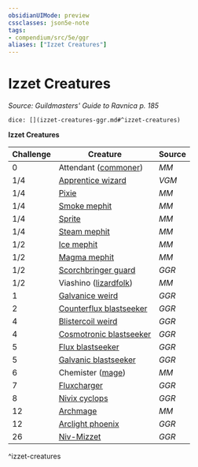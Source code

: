 ```yaml
---
obsidianUIMode: preview
cssclasses: json5e-note
tags:
- compendium/src/5e/ggr
aliases: ["Izzet Creatures"]
---
```

# Izzet Creatures
*Source: Guildmasters' Guide to Ravnica p. 185* 

`dice: [](izzet-creatures-ggr.md#^izzet-creatures)`

**Izzet Creatures**

| Challenge | Creature | Source |
|-----------|----------|--------|
| 0 | Attendant ([commoner](compendium/bestiary/humanoid/commoner.md)) | *MM* |
| 1/4 | [Apprentice wizard](compendium/bestiary/humanoid/apprentice-wizard-mpmm.md) | *VGM* |
| 1/4 | [Pixie](compendium/bestiary/fey/pixie.md) | *MM* |
| 1/4 | [Smoke mephit](compendium/bestiary/elemental/smoke-mephit.md) | *MM* |
| 1/4 | [Sprite](compendium/bestiary/fey/sprite.md) | *MM* |
| 1/4 | [Steam mephit](compendium/bestiary/elemental/steam-mephit.md) | *MM* |
| 1/2 | [Ice mephit](compendium/bestiary/elemental/ice-mephit.md) | *MM* |
| 1/2 | [Magma mephit](compendium/bestiary/elemental/magma-mephit.md) | *MM* |
| 1/2 | [Scorchbringer guard](compendium/bestiary/humanoid/scorchbringer-guard-ggr.md) | *GGR* |
| 1/2 | Viashino ([lizardfolk](compendium/bestiary/humanoid/lizardfolk.md)) | *MM* |
| 1 | [Galvanice weird](compendium/bestiary/elemental/galvanice-weird-ggr.md) | *GGR* |
| 2 | [Counterflux blastseeker](compendium/bestiary/humanoid/counterflux-blastseeker-ggr.md) | *GGR* |
| 4 | [Blistercoil weird](compendium/bestiary/elemental/blistercoil-weird-ggr.md) | *GGR* |
| 4 | [Cosmotronic blastseeker](compendium/bestiary/humanoid/cosmotronic-blastseeker-ggr.md) | *GGR* |
| 5 | [Flux blastseeker](compendium/bestiary/humanoid/flux-blastseeker-ggr.md) | *GGR* |
| 5 | [Galvanic blastseeker](compendium/bestiary/humanoid/galvanic-blastseeker-ggr.md) | *GGR* |
| 6 | Chemister ([mage](compendium/bestiary/humanoid/mage.md)) | *MM* |
| 7 | [Fluxcharger](compendium/bestiary/elemental/fluxcharger-ggr.md) | *GGR* |
| 8 | [Nivix cyclops](compendium/bestiary/giant/nivix-cyclops-ggr.md) | *GGR* |
| 12 | [Archmage](compendium/bestiary/humanoid/archmage.md) | *MM* |
| 12 | [Arclight phoenix](compendium/bestiary/elemental/arclight-phoenix-ggr.md) | *GGR* |
| 26 | [Niv-Mizzet](compendium/bestiary/npc/niv-mizzet-ggr.md) | *GGR* |
^izzet-creatures